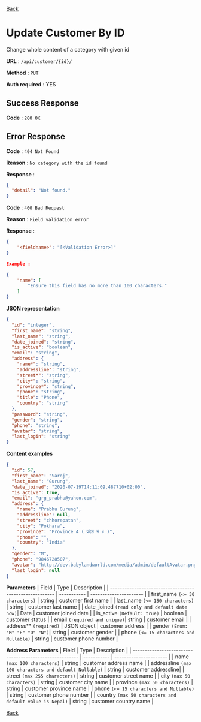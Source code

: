 [Back](../README.md)

# Update Customer By ID

Change whole content of a category with given id

**URL** : `/api/customer/{id}/`

**Method** : `PUT`

**Auth required** : YES

## Success Response

**Code** : `200 OK`

## Error Response

**Code** : `404 Not Found`

**Reason** : `No category with the id found`

**Response** :

```json
{
  "detail": "Not found."
}
```

**Code** : `400 Bad Request`

**Reason** : `Field validation error`

**Response** :

```json
{
    "<fieldname>": "[<Validation Error>]"
}

Example :

{
    "name": [
        "Ensure this field has no more than 100 characters."
    ]
}
```

**JSON representation**

```json
{
  "id": "integer",
  "first_name": "string",
  "last_name": "string",
  "date_joined": "string",
  "is_active": "boolean",
  "email": "string",
  "address": {
    "name*": "string",
    "addressline": "string",
    "street*": "string",
    "city*": "string",
    "province*": "string",
    "phone": "string",
    "title": "Phone",
    "country": "string"
  },
  "password": "string",
  "gender": "string",
  "phone": "string",
  "avatar": "string",
  "last_login": "string"
}
```

**Content examples**

```json
{
  "id": 57,
  "first_name": "Saroj",
  "last_name": "Gurung",
  "date_joined": "2020-07-19T14:11:09.487710+02:00",
  "is_active": true,
  "email": "grg_prabhu@yahoo.com",
  "address": {
    "name": "Prabhu Gurung",
    "addressline": null,
    "street": "chhorepatan",
    "city": "Pokhara",
    "province": "Province 4 ( प्रदेश नं ४ )",
    "phone": "",
    "country": "India"
  },
  "gender": "M",
  "phone": "9846728507",
  "avatar": "http://dev.babylandworld.com/media/admin/defaultAvatar.png",
  "last_login": null
}
```

**Parameters**
| Field | Type | Description |
| ------------------------------------------------------- | ----------- | ---------------------- |
| first_name `(<= 30 characters)` | string | customer first name |
| last_name `(<= 150 characters)` | string | customer last name |
| date_joined `(read only and default date now)`| Date | customer joined date |
| is_active `(Default: true)` | boolean | customer status |
| email `(required and unique)`| string | customer email |
| address\*\* `(required)` | JSON object | customer address |
| gender `(Enum: "M" "F" "O" "N")`| string | customer gender |
| phone `(<= 15 characters and Nullable)` | string | customer phone number |

**Address Parameters**
| Field | Type | Description |
| ------------------------------------------------------- | ----------- | ---------------------- |
| name `(max 100 characters)` | string | customer address name |
| addressline `(max 100 characters and default Nullable)` | string | customer addressline|
| street `(max 255 characters)` | string | customer street name |
| city `(max 50 characters)` | string | customer city name |
| province `(max 50 characters)` | string | customer province name |
| phone `(<= 15 characters and Nullable)` | string | customer phone number |
| country `(max 50 characters and default value is Nepal)` | string | customer country name |

[Back](../README.md)
